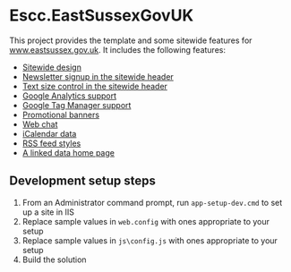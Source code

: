 # Escc.EastSussexGovUK

This project provides the template and some sitewide features for www.eastsussex.gov.uk. It includes the following features:

* [Sitewide design](Design.md)
* [Newsletter signup in the sitewide header](GovDelivery.md)
* [Text size control in the sitewide header](TextSize.md)
* [Google Analytics support](Analytics.md)
* [Google Tag Manager support](TagManager.md)
* [Promotional banners](Banners.md)
* [Web chat](WebChat.md)
* [iCalendar data](iCalendar.md)
* [RSS feed styles](RSS.md)
* [A linked data home page](LinkedData.md)

## Development setup steps

1. From an Administrator command prompt, run `app-setup-dev.cmd` to set up a site in IIS
2. Replace sample values in `web.config` with ones appropriate to your setup
3. Replace sample values in `js\config.js` with ones appropriate to your setup
4. Build the solution